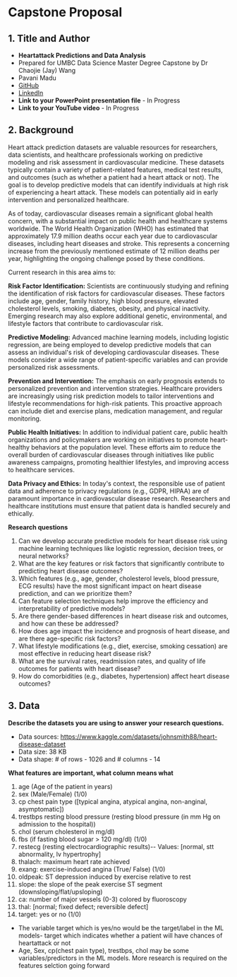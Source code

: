  # Capstone Proposal
 
## 1. Title and Author

- **Heartattack Predictions and Data Analysis**
- Prepared for UMBC Data Science Master Degree Capstone by Dr Chaojie (Jay) Wang
- Pavani Madu
- [GitHub](https://github.com/Madu_Pavani)
- [LinkedIn](https://www.linkedin.com/in/pavani-madu9/)
- **Link to your PowerPoint presentation file** - In Progress
- **Link to your YouTube video** - In Progress

    
## 2. Background


Heart attack prediction datasets are valuable resources for researchers, data scientists, and healthcare professionals working on predictive modeling and risk assessment in cardiovascular medicine. These datasets typically contain a variety of patient-related features, medical test results, and outcomes (such as whether a patient had a heart attack or not). The goal is to develop predictive models that can identify individuals at high risk of experiencing a heart attack. These models can potentially aid in early intervention and personalized healthcare.

As of today, cardiovascular diseases remain a significant global health concern, with a substantial impact on public health and healthcare systems worldwide. The World Health Organization (WHO) has estimated that approximately 17.9 million deaths occur each year due to cardiovascular diseases, including heart diseases and stroke. This represents a concerning increase from the previously mentioned estimate of 12 million deaths per year, highlighting the ongoing challenge posed by these conditions.

Current research in this area aims to:

**Risk Factor Identification:** Scientists are continuously studying and refining the identification of risk factors for cardiovascular diseases. These factors include age, gender, family history, high blood pressure, elevated cholesterol levels, smoking, diabetes, obesity, and physical inactivity. Emerging research may also explore additional genetic, environmental, and lifestyle factors that contribute to cardiovascular risk.

**Predictive Modeling:** Advanced machine learning models, including logistic regression, are being employed to develop predictive models that can assess an individual's risk of developing cardiovascular diseases. These models consider a wide range of patient-specific variables and can provide personalized risk assessments.

**Prevention and Intervention:** The emphasis on early prognosis extends to personalized prevention and intervention strategies. Healthcare providers are increasingly using risk prediction models to tailor interventions and lifestyle recommendations for high-risk patients. This proactive approach can include diet and exercise plans, medication management, and regular monitoring.

**Public Health Initiatives:** In addition to individual patient care, public health organizations and policymakers are working on initiatives to promote heart-healthy behaviors at the population level. These efforts aim to reduce the overall burden of cardiovascular diseases through initiatives like public awareness campaigns, promoting healthier lifestyles, and improving access to healthcare services.

**Data Privacy and Ethics:** In today's context, the responsible use of patient data and adherence to privacy regulations (e.g., GDPR, HIPAA) are of paramount importance in cardiovascular disease research. Researchers and healthcare institutions must ensure that patient data is handled securely and ethically.

**Research questions**
1. Can we develop accurate predictive models for heart disease risk using machine learning techniques like logistic regression, decision trees, or neural networks?
2. What are the key features or risk factors that significantly contribute to predicting heart disease outcomes?
3. Which features (e.g., age, gender, cholesterol levels, blood pressure, ECG results) have the most significant impact on heart disease prediction, and can we prioritize them?
4. Can feature selection techniques help improve the efficiency and interpretability of predictive models?
5. Are there gender-based differences in heart disease risk and outcomes, and how can these be addressed?
6. How does age impact the incidence and prognosis of heart disease, and are there age-specific risk factors?
7. What lifestyle modifications (e.g., diet, exercise, smoking cessation) are most effective in reducing heart disease risk?
8. What are the survival rates, readmission rates, and quality of life outcomes for patients with heart disease?
9. How do comorbidities (e.g., diabetes, hypertension) affect heart disease outcomes?

## 3. Data 

**Describe the datasets you are using to answer your research questions.**

- Data sources: https://www.kaggle.com/datasets/johnsmith88/heart-disease-dataset
- Data size: 38 KB
- Data shape: # of rows - 1026 and # columns - 14

**What features are important, what column means what**

1. age (Age of the patient in years)
2. sex (Male/Female) (1/0)
3. cp chest pain type ([typical angina, atypical angina, non-anginal, asymptomatic])
4. trestbps resting blood pressure (resting blood pressure (in mm Hg on admission to the hospital))
5. chol (serum cholesterol in mg/dl)
6. fbs (if fasting blood sugar > 120 mg/dl) (1/0)
7. restecg (resting electrocardiographic results)-- Values: [normal, stt abnormality, lv hypertrophy]
8. thalach: maximum heart rate achieved
9. exang: exercise-induced angina (True/ False) (1/0)
10. oldpeak: ST depression induced by exercise relative to rest
11. slope: the slope of the peak exercise ST segment (downsloping/flat/upsloping)
12. ca: number of major vessels (0-3) colored by fluoroscopy
13. thal: [normal; fixed defect; reversible defect]
14. target: yes or no (1/0)
- The variable target which is yes/no would be the target/label in the ML models- target which indicates whether a patient will have chances of heartattack or not
- Age, Sex, cp(chest pain type), trestbps, chol may be some variables/predictors in the ML models. More research is required on the features selction going forward